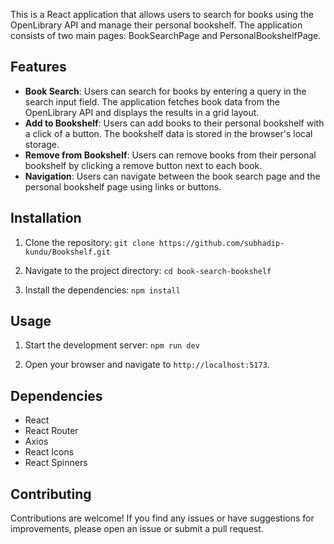 This is a React application that allows users to search for books using the OpenLibrary API and manage their personal bookshelf. The application consists of two main pages: BookSearchPage and PersonalBookshelfPage.

## Features

- **Book Search**: Users can search for books by entering a query in the search input field. The application fetches book data from the OpenLibrary API and displays the results in a grid layout.
- **Add to Bookshelf**: Users can add books to their personal bookshelf with a click of a button. The bookshelf data is stored in the browser's local storage.
- **Remove from Bookshelf**: Users can remove books from their personal bookshelf by clicking a remove button next to each book.
- **Navigation**: Users can navigate between the book search page and the personal bookshelf page using links or buttons.

## Installation

1. Clone the repository:
`git clone https://github.com/subhadip-kundu/Bookshelf.git`

2. Navigate to the project directory:
`cd book-search-bookshelf`

3. Install the dependencies:
`npm install`

## Usage

1. Start the development server:
`npm run dev`

3. Open your browser and navigate to `http://localhost:5173`.

## Dependencies

- React
- React Router
- Axios
- React Icons
- React Spinners

## Contributing

Contributions are welcome! If you find any issues or have suggestions for improvements, please open an issue or submit a pull request.
